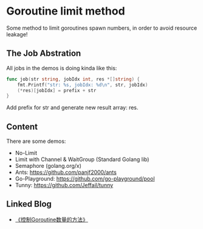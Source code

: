# Goroutine limit method

Some method to limit goroutines spawn numbers, in order to avoid resource leakage!



## The Job Abstration

All jobs in the demos is doing kinda like this:

```go
func job(str string, jobIdx int, res *[]string) {
	fmt.Printf("str: %s, jobIdx: %d\n", str, jobIdx)
	(*res)[jobIdx] = prefix + str
}
```

Add prefix for str and generate new result array: res.



## Content

There are some demos:

-   No-Limit
-   Limit with Channel & WaitGroup (Standard Golang lib)
-   Semaphore (golang.org/x)
-   Ants: https://github.com/panjf2000/ants
-   Go-Playground: https://github.com/go-playground/pool
-   Tunny: https://github.com/Jeffail/tunny



## Linked Blog

-   [《控制Goroutine数量的方法》](https://jasonkayzk.github.io/2021/10/22/控制Goroutine数量的方法/)

